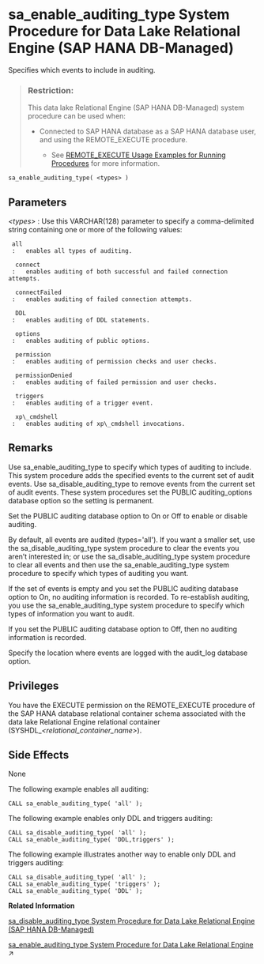 <!-- loio7bde72cc9e33425088c9b0d6a361d380 -->

# sa\_enable\_auditing\_type System Procedure for Data Lake Relational Engine \(SAP HANA DB-Managed\)

Specifies which events to include in auditing.



> ### Restriction:  
> This data lake Relational Engine \(SAP HANA DB-Managed\) system procedure can be used when:
> 
> -   Connected to SAP HANA database as a SAP HANA database user, and using the REMOTE\_EXECUTE procedure.
> 
>     -   See [REMOTE\_EXECUTE Usage Examples for Running Procedures](remote-execute-usage-examples-for-running-procedures-3e7f86d.md) for more information.



```
sa_enable_auditing_type( <types> )
```



<a name="loio7bde72cc9e33425088c9b0d6a361d380__section_s3j_mw4_rrb"/>

## Parameters

  *<types\>* 
 :   Use this VARCHAR\(128\) parameter to specify a comma-delimited string containing one or more of the following values:

     all
     :   enables all types of auditing.

      connect
     :   enables auditing of both successful and failed connection attempts.

      connectFailed
     :   enables auditing of failed connection attempts.

      DDL
     :   enables auditing of DDL statements.

      options
     :   enables auditing of public options.

      permission
     :   enables auditing of permission checks and user checks.

      permissionDenied
     :   enables auditing of failed permission and user checks.

      triggers
     :   enables auditing of a trigger event.

      xp\_cmdshell
     :   enables auditing of xp\_cmdshell invocations.

  

<a name="loio7bde72cc9e33425088c9b0d6a361d380__section_ycw_mw4_rrb"/>

## Remarks

Use sa\_enable\_auditing\_type to specify which types of auditing to include. This system procedure adds the specified events to the current set of audit events. Use sa\_disable\_auditing\_type to remove events from the current set of audit events. These system procedures set the PUBLIC auditing\_options database option so the setting is permanent.

Set the PUBLIC auditing database option to On or Off to enable or disable auditing.

By default, all events are audited \(types='all'\). If you want a smaller set, use the sa\_disable\_auditing\_type system procedure to clear the events you aren’t interested in; or use the sa\_disable\_auditing\_type system procedure to clear all events and then use the sa\_enable\_auditing\_type system procedure to specify which types of auditing you want.

If the set of events is empty and you set the PUBLIC auditing database option to On, no auditing information is recorded. To re-establish auditing, you use the sa\_enable\_auditing\_type system procedure to specify which types of information you want to audit.

If you set the PUBLIC auditing database option to Off, then no auditing information is recorded.

Specify the location where events are logged with the audit\_log database option.



## Privileges

You have the EXECUTE permission on the REMOTE\_EXECUTE procedure of the SAP HANA database relational container schema associated with the data lake Relational Engine relational container \(SYSHDL\_*<relational\_container\_name\>*\).



<a name="loio7bde72cc9e33425088c9b0d6a361d380__section_vdm_nw4_rrb"/>

## Side Effects

None



The following example enables all auditing:

```
CALL sa_enable_auditing_type( 'all' );
```

The following example enables only DDL and triggers auditing:

```
CALL sa_disable_auditing_type( 'all' );
CALL sa_enable_auditing_type( 'DDL,triggers' );
```

The following example illustrates another way to enable only DDL and triggers auditing:

```
CALL sa_disable_auditing_type( 'all' );
CALL sa_enable_auditing_type( 'triggers' );
CALL sa_enable_auditing_type( 'DDL' );
```

**Related Information**  


[sa\_disable\_auditing\_type System Procedure for Data Lake Relational Engine \(SAP HANA DB-Managed\)](sa-disable-auditing-type-system-procedure-for-data-lake-relational-engine-sap-hana-db-man-fd63ea1.md "Disables auditing of specific events.")

[sa_enable_auditing_type System Procedure for Data Lake Relational Engine](https://help.sap.com/viewer/19b3964099384f178ad08f2d348232a9/2023_1_QRC/en-US/3be5b83e6c5f1014876dd3101b181f8a.html "Specifies which events to include in auditing.") :arrow_upper_right:

